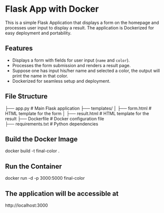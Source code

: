 # Flask App with Docker

This is a simple Flask Application that displays a form on the homepage and processes user input to display a result. The application is Dockerized for easy deployment and portability.

## Features
- Displays a form with fields for user input (`name` and `color`).
- Processes the form submission and renders a result page.
- Suppose one has input his/her name and selected a color, the output will print the name in that color.
- Dockerized for seamless setup and deployment.

## File Structure
├── app.py # Main Flask application 
├── templates/ │ ├── form.html # HTML template for the form │ ├── result.html # HTML template for the result 
├── Dockerfile # Docker configuration file  
├── requirements.txt # Python dependencies


## Build the Docker Image
docker build -t final-color .

## Run the Container
docker run -d -p 3000:5000 final-color

## The application will be accessible at
http://localhost:3000

